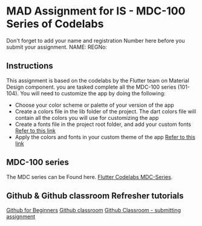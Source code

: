 # MAD Assignment for IS - MDC-100 Series of Codelabs

Don't forget to add your name and registration Number here before you submit your assignment.
NAME: 
REGNo: 

## Instructions 

This assignment is based on the codelabs by the Flutter team on Material Design component.
you are tasked complete all the MDC-100 series (101-104). You will need to customize the app by doing the following:

* Choose your color scheme or palette of your version of the app
* Create a colors file in the lib folder of the project. The dart colors file will contain all the colors you will use for customizing the app
* Create a fonts file in the project root folder, and add your custom fonts [Refer to this link](https://flutter.dev/docs/cookbook/design/fonts)
* Apply the colors and fonts in your custom theme of the app [Refer to this link](https://flutter.dev/docs/cookbook/design/themes)


## MDC-100 series 

The MDC series can be Found here.
[Flutter Codelabs MDC-Series](https://codelabs.developers.google.com/codelabs/mdc-101-flutter).

## Github & Github classroom Refresher tutorials

[Github for Beginners](https://www.youtube.com/watch?v=RGOj5yH7evk)
[Github classroom](https://www.youtube.com/watch?v=KXWXg68KpTY)
[Github Classroom - submitting assignment](https://www.youtube.com/watch?v=ObaFRGp_Eko)
